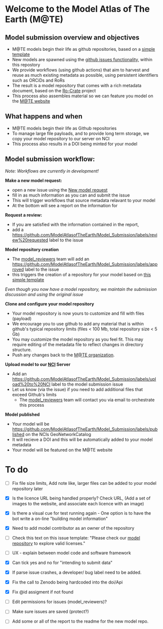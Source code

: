 # Welcome to the Model Atlas of The Earth (M@TE)

## Model submission overview and objectives

* M@TE models begin their life as github repositories, based on a [simple template](https://github.com/ModelAtlasofTheEarth/mate_model_template)
* New models are spawned using the [github issues functionality](https://github.com/ModelAtlasofTheEarth/Model_Submission/issues), within this repostory
* We provide workflows (using github actions) that aim to harvest and reuse as much existing metadata as possible, using persistent identifiers such as ORCiDs and RoRs
* The result is a model repository that comes with a rich metadata document, based on the [Ro-Crate](https://www.researchobject.org/ro-crate/) project
* This process also assembles material so we can feature you model on the [M@TE website](https://mate.science)

## What happens and when

*  M@TE models begin their life as Github repositories
*  To manage large file payloads, and to provide long term storage,  we copy your model repository to our server on NCI
*  This process also results in a DOI being minted for your model

## Model submission workflow:

_Note: Workflows are currently in development!_

**Make a new model request:** 
* open a new issue using the [New model request](https://github.com/ModelAtlasofTheEarth/Model_Submission/issues/new/choose)
* fill in as much information as you can and submit the issue
* This will trigger workflows that source metadata relavant to your model
* At the bottom will see a report on the information for

**Request a review:**
* If you are satisfied with the information contained in the report, 
* add a https://github.com/ModelAtlasofTheEarth/Model_Submission/labels/review%20requested label to the issue

**Model repository creation**
* The [model_reviewers](https://github.com/orgs/ModelAtlasofTheEarth/teams/model_reviewers) team will add an https://github.com/ModelAtlasofTheEarth/Model_Submission/labels/approved label to the issue
* this triggers the creation of a repository for your model based on [this simple template](https://github.com/ModelAtlasofTheEarth/mate_model_template)


_Even though you now have a model repository, we maintain the submission discussion and using the original issue_

**Clone and configure your model repository**
* Your model repository is now yours to customize and fill with files (payload)
* We encourage you to use github to add any material that is within github's typical repository limits (files < 100 Mb, total repository size < 5 Gb)
* You may customize the model repository as you feel fit. This may require editing of the metadata file to reflect changes in directory structure.
* Push any changes back to the [M@TE organization](https://github.com/ModelAtlasofTheEarth/).  

**Upload model to our [NCI](https://nci.org.au/) Server**
* Add an https://github.com/ModelAtlasofTheEarth/Model_Submission/labels/upload%20to%20NCI label to the model submission issue
* Let us know (via the issue) if you need to add additional files that exceed Github's limits 
  * The [model_reviewers](https://github.com/orgs/ModelAtlasofTheEarth/teams/model_reviewers) team will contact you via email to orchestrate this process


**Model published**
* Your model will be https://github.com/ModelAtlasofTheEarth/Model_Submission/labels/published on the NCIs GeoNetworkCatalog
* It will recieve a DOI and this will be automatically added to your model metadata
* Your model will be featured on the M@TE website

# To do

- [ ] Fix file size limits, Add note like, larger files can be added to your model repository later
- [X] Is the licence URL being handled properly? Check URL, (Add a set of images to the website, and associate each licence with an image)
- [x] Is there a visual cue for test running again - One option is to have the bot write a on-line "building model information"
- [x] Need to add model contributor as an owner of the repository
- [ ] Check this text on this issue template: "Please check our [model repository](https://airtable.com/shrUcrUnd7jB9ChZV) to explore valid licenses."
- [ ] UX - explain between model code and software framework
- [x] Can tick yes and no for "intending to submit data"
- [x] If parse issue crashes, a developer/ bug label need to be added.
- [x] Fix the call to Zenodo being hardcoded into the doi/Api
- [X] Fix @id assigment if not found
- [ ] Edit permissions for issues (model_reviewers)?
- [ ] Make sure issues are saved (protect?)
- [ ] Add some or all of the report to the readme for the new model repo.

